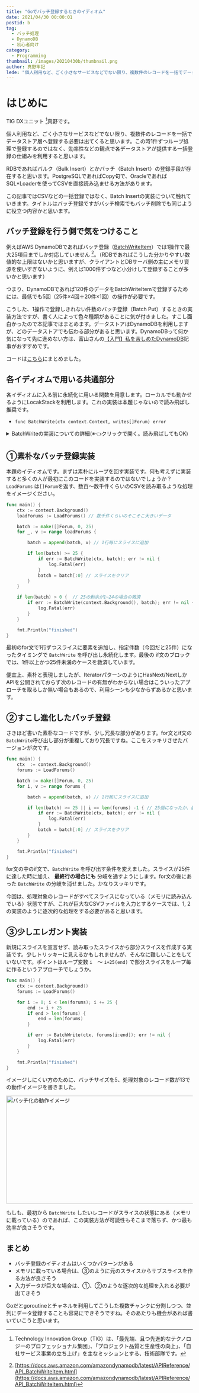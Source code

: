 ```yaml
---
title: "Goでバッチ登録するときのイディオム"
date: 2021/04/30 00:00:01
postid: b
tag:
  - バッチ処理
  - DynamoDB
  - 初心者向け
category:
  - Programming
thumbnail: /images/20210430b/thumbnail.png
author: 真野隼記
lede: "個人利用など、ごく小さなサービスなどでない限り、複数件のレコードを一括でデータストア層へ登録する必要は出てくると思います。この時1件ずつループ処理で登録するのではなく、効率性などの観点で各データストアが提供する一括登録の仕組みを利用すると思います。"
---
```

# はじめに

TIG DXユニット [^1]真野です。

 [^1]: Technology Innovation Group（TIG）は、「最先端、且つ先進的なテクノロジーのプロフェッショナル集団」、「プロジェクト品質と生産性の向上」、「自社サービス事業の立ち上げ」を主なミッションとする、技術部隊です。

個人利用など、ごく小さなサービスなどでない限り、複数件のレコードを一括でデータストア層へ登録する必要は出てくると思います。この時1件ずつループ処理で登録するのではなく、効率性などの観点で各データストアが提供する一括登録の仕組みを利用すると思います。

RDBであればバルク（Bulk Insert）とかバッチ（Batch Insert）の登録手段が存在すると思います。PostgreSQLであればCopy句で、OracleであればSQL*Loaderを使ってCSVを直接読み込ませる方法があります。

この記事ではCSVなどの一括登録ではなく、Batch Insertの実装について触れていきます。タイトルはバッチ登録ですがバッチ検索でもバッチ削除でも同じように役立つ内容かと思います。

## バッチ登録を行う側で気をつけること

例えばAWS DynamoDBであればバッチ登録（[BatchWriteItem](https://docs.aws.amazon.com/amazondynamodb/latest/APIReference/API_BatchWriteItem.html)）では1操作で最大25項目までしか対応していません [^2]。（RDBであればこうした分かりやすい数値的な上限はないかと思いますが、クライアントとDBサーバ側の主にメモリ資源を使いすぎないように、例えば1000件ずつなど小分けして登録することが多いかと思います）

つまり、DynamoDBであれば120件のデータをBatchWriteItemで登録するためには、最低でも5回（25件×4回＋20件×1回）の操作が必要です。

 [^2]: [https://docs.aws.amazon.com/amazondynamodb/latest/APIReference/API_BatchWriteItem.html](https://docs.aws.amazon.com/amazondynamodb/latest/APIReference/API_BatchWriteItem.html)

こうした、1操作で登録しきれない件数のバッチ登録（Batch Put）するときの実装方法ですが、書く人によって色々種類があることに気が付きました。すこし面白かったので本記事ではまとめます。データストアはDynamoDBを利用しますが、どのデータストアでも伝わる部分があると思います。DynamoDBって何か気になって先に進めない方は、富山さんの[【入門】私を苦しめたDynamoDB](/articles/20200818/)記事がおすすめです。

コードは[こちら](https://github.com/ma91n/go-batch-put-idioms)にまとめました。

## 各イディオムで用いる共通部分

各イディオムに入る前に永続化に用いる関数を用意します。ローカルでも動かせるようにLocakStackを利用します。これの実装は本題じゃないので読み飛ばし推奨です。

* `func BatchWrite(ctx context.Context, writes[]Forum) error`

<details><summary>BatchWriteの実装についての詳細(※👈クリックで開く。読み飛ばしてもOK)</summary><div>

```go
// LocalStackを用いるための初期化部分（読み飛ばしOK）
var dy = dynamodb.New(session.Must(session.NewSession(&aws.Config{
	Endpoint: aws.String("http://localhost:4566"),        // LocalStack
	Region:   aws.String(endpoints.ApNortheast1RegionID), // Tokyo Region
})))
```

`dy` を用いて以下の永続化用の関数を用意します。25件以上であるときはエラーにしていること以外は、UnprocessedItemsの救済の為に少し処理を追加しています。

```go
// 永続化関数（読み飛ばしOK）
func BatchWrite(ctx context.Context, writes[]Forum) error {
	if len(writes) > 25 {
		return errors.New("batch write size is within 25 items")
	}

	items := make([]*dynamodb.WriteRequest, 0, len(writes))
	for _, v := range writes{
		av, _ := dynamodbattribute.MarshalMap(v) // エラーハンドリングは省略
		items = append(items, &dynamodb.WriteRequest{
			PutRequest: &dynamodb.PutRequest{
				Item: av,
			},
		})
	}

	for len(items) > 0 {
		out, err := dy.BatchWriteItemWithContext(ctx, &dynamodb.BatchWriteItemInput{
			RequestItems: map[string][]*dynamodb.WriteRequest{
				"forum": items,
			},
		})
		if err != nil {
			return fmt.Errorf("batch write to %s: %w", "forum", err)
		}

		items = append(items[:0] , out.UnprocessedItems["forum"]...) // スライスを初期化して未処理のitemsがあれば追加
	}

	return nil
}
```

永続化対象の `Forum` テーブルを示すモデルですが、AWS SDK for Goのドキュメントに書いていた構造です。

```go
// 永続化対象のモデル（読み飛ばしOK）
type Forum struct {
	Name     string
	Category string
}
```

</div></details>

## ①素朴なバッチ登録実装

本題のイディオムです。まずは素朴にループを回す実装です。何も考えずに実装すると多くの人が最初にこのコードを実装するのではないでしょうか？ `LoadForums` は`[]Forum`を返す、数百～数千件くらいのCSVを読み取るような処理をイメージください。

```go 素朴な実装
func main() {
	ctx := context.Background()
	loadForums := LoadForums() // 数千件くらいのそこそこ大きいデータ

	batch := make([]Forum, 0, 25)
	for _, v := range loadForums {

		batch = append(batch, v) // 1行毎にスライスに追加

		if len(batch) >= 25 {
			if err := BatchWrite(ctx, batch); err != nil {
				log.Fatal(err)
			}
			batch = batch[:0] // スライスをクリア
		}
	}

	if len(batch) > 0 {  // 25の剰余が1~24の場合の救済
		if err := BatchWrite(context.Background(), batch); err != nil {
			log.Fatal(err)
		}
	}

	fmt.Println("finished")
}
```

最初のfor文で1行ずつスライスに要素を追加し、指定件数（今回だと25件）になったタイミングで `BatchWrite` を呼び出し永続化します。最後の if文のブロックでは、1件以上かつ25件未満のケースを救済しています。

便宜上、素朴と表現しましたが、IteratorパターンのようにHasNext/NextしかAPIを公開されておらず次のレコードの有無がわからない場合はこういったアプローチを取るしか無い場合もあるので、利用シーンも少なからずあるかと思います。

## ②すこし進化したバッチ登録

さきほど書いた素朴なコードですが、少し冗長な部分があります。for文とif文の`BatchWrite`呼び出し部分が重複しており冗長ですね。ここをスッキリさせたバージョンが次です。

```go すこしスッキリさせた実装
func main() {
	ctx  := context.Background()
	forums := LoadForums()

	batch := make([]Forum, 0, 25)
	for i, v := range forums {

		batch = append(batch, v) // 1行枚にスライスに追加

		if len(batch) >= 25 || i == len(forums) -1 { // 25個になったか、最終行の場合
			if err := BatchWrite(ctx, batch); err != nil {
				log.Fatal(err)
			}
			batch = batch[:0] // スライスをクリア
		}
	}

	fmt.Println("finished")
}
```

for文の中のif文で、`BatchWrite` を呼び出す条件を変えました。スライスが25件に達した時に加え、 **最終行の場合にも** 分岐を通すようにします。for文の後にあった `BatchWrite` の分岐を消せました。かなりスッキリです。

今回は、処理対象のレコードがすべてスライスになっている（メモリに読み込んでいる）状態ですが、これが巨大なCSVファイルを入力とするケースでは、1, 2の実装のように逐次的な処理をする必要があると思います。

## ③少しエレガント実装

新規にスライスを宣言せず、読み取ったスライスから部分スライスを作成する実装です。少しトリッキーに見えるかもしれませんが、そんなに難しいことをしていないです。ポイントはループ変数 `i`　～ `i+25(end)` で部分スライスをループ毎に作るというアプローチでしょうか。

```go スライスを新規に配置しないケース
func main() {
	ctx := context.Background()
	forums := LoadForums()

	for i := 0; i < len(forums); i += 25 {
		end := i + 25
		if end > len(forums) {
			end = len(forums)
		}

		if err := BatchWrite(ctx, forums[i:end]); err != nil {
			log.Fatal(err)
		}
	}

	fmt.Println("finished")
}
```

イメージしにくい方のために、バッチサイズを5、処理対象のレコード数が13での動作イメージを書きました。

<img src="/images/20210430b/batch_slice.png" alt="バッチ化の動作イメージ" width="741" height="291" loading="lazy">

もしも、最初から `BatchWrite` したいレコードがスライスの状態にある（メモリに載っている）のであれば、この実装方法が可読性もそこまで落ちず、かつ最も効率が良さそうです。

## まとめ

* バッチ登録のイディオムはいくつかパターンがある
* メモリに載っている場合は、③のように元のスライスからサブスライスを作る方法が良さそう
* 入力データが巨大な場合は、①、②のような逐次的な処理を入れる必要が出てきそう

Goだとgoroutineとチャネルを利用してこうした複数チャンクに分割しつつ、並列にデータ登録することも容易にできそうですね。そのあたりも機会があれば書いていこうと思います。
